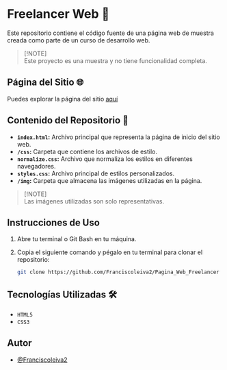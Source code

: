 # Freelancer Web 🚀

Este repositorio contiene el código fuente de una página web de muestra creada como parte de un curso de desarrollo web.

> [!NOTE]\
> Este proyecto es una muestra y no tiene funcionalidad completa.

## Página del Sitio 🌐

Puedes explorar la página del sitio [aquí]() 

## Contenido del Repositorio 📂

- **`index.html`:** Archivo principal que representa la página de inicio del sitio web.
- **`/css`:** Carpeta que contiene los archivos de estilo.
- **`normalize.css`:** Archivo que normaliza los estilos en diferentes navegadores.
- **`styles.css`:** Archivo principal de estilos personalizados.
- **`/img`:** Carpeta que almacena las imágenes utilizadas en la página.

> [!NOTE]\
> Las imágenes utilizadas son solo representativas.

##  Instrucciones de Uso 

1. Abre tu terminal o Git Bash en tu máquina.

2. Copia el siguiente comando y pégalo en tu terminal para clonar el repositorio:

   ```bash
   git clone https://github.com/Franciscoleiva2/Pagina_Web_Freelancer

## Tecnologías Utilizadas 🛠️

- `HTML5`
- `CSS3`

## Autor

- [@Franciscoleiva2](https://github.com/Franciscoleiva2)
